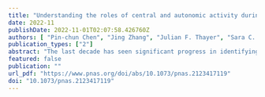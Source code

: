 ```yaml
---
title: "Understanding the roles of central and autonomic activity during sleep in the improvement of working memory and episodic memory"
date: 2022-11
publishDate: 2022-11-01T02:07:58.426760Z
authors: [ "Pin-chun Chen", "Jing Zhang", "Julian F. Thayer", "Sara C. Mednick"]
publication_types: ["2"]
abstract: "The last decade has seen significant progress in identifying sleep mechanisms that support cognition. Most of these studies focus on the link between electrophysiological events of the central nervous system during sleep and improvements in different cognitive domains, while the dynamic shifts of the autonomic nervous system across sleep have been largely overlooked. Recent studies, however, have identified significant contributions of autonomic inputs during sleep to cognition. Yet, there remain considerable gaps in understanding how central and autonomic systems work together during sleep to facilitate cognitive improvement. In this article we examine the evidence for the independent and interactive roles of central and autonomic activities during sleep and wake in cognitive processing. We specifically focus on the prefrontal–subcortical structures supporting working memory and mechanisms underlying the formation of hippocampal-dependent episodic memory. Our Slow Oscillation Switch Model identifies separate and competing underlying mechanisms supporting the two memory domains at the synaptic, systems, and behavioral levels. We propose that sleep is a competitive arena in which both memory domains vie for limited resources, experimentally demonstrated when boosting one system leads to a functional trade-off in electrophysiological and behavioral outcomes. As these findings inevitably lead to further questions, we suggest areas of future research to better understand how the brain and body interact to support a wide range of cognitive domains during a single sleep episode."
featured: false
publication: ""
url_pdf: "https://www.pnas.org/doi/abs/10.1073/pnas.2123417119"
doi: "10.1073/pnas.2123417119"
---
```


